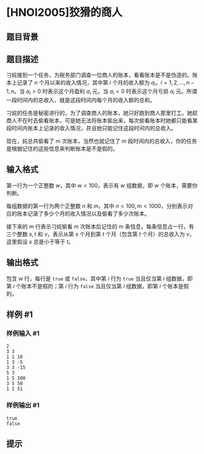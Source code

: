 # [HNOI2005]狡猾的商人

## 题目背景



## 题目描述

刁姹接到一个任务，为税务部门调查一位商人的账本，看看账本是不是伪造的。账本上记录了 $n$ 个月以来的收入情况，其中第 $i$ 个月的收入额为 $a_i$，$i=1,2,\ldots,n-1,n$。当 $a_i>0$ 时表示这个月盈利 $a_i$ 元，当 $a_i<0$ 时表示这个月亏损 $a_i$ 元。所谓一段时间内的总收入，就是这段时间内每个月的收入额的总和。

刁姹的任务是秘密进行的，为了调查商人的账本，她只好跑到商人那里打工。她趁商人不在时去偷看账本，可是她无法将账本偷出来，每次偷看账本时她都只能看某段时间内账本上记录的收入情况，并且她只能记住这段时间内的总收入。

现在，姹总共偷看了 $m$ 次账本，当然也就记住了 $m$ 段时间内的总收入，你的任务是根据记住的这些信息来判断账本是不是假的。


## 输入格式

第一行为一个正整数 $w$，其中 $w<100$，表示有 $w$ 组数据，即 $w$ 个账本，需要你判断。

每组数据的第一行为两个正整数 $n$ 和 $m$，其中 $n<100,m<1000$，分别表示对应的账本记录了多少个月的收入情况以及偷看了多少次账本。

接下来的 $m$ 行表示刁姹偷看 $m$ 次账本后记住的 $m$ 条信息，每条信息占一行，有三个整数 $s,t$ 和 $v$，表示从第 $s$ 个月到第 $t$ 个月（包含第 $t$ 个月）的总收入为 $v$，这里假设 $s$ 总是小于等于 $t$。


## 输出格式

包含 $w$ 行，每行是 `true` 或 `false`，其中第 $i$ 行为 `true` 当且仅当第 $i$ 组数据，即第 $i$ 个账本不是假的；第 $i$ 行为 `false` 当且仅当第 $i$ 组数据，即第 $i$ 个账本是假的。


## 样例 #1

### 样例输入 #1
```
2
3 3
1 2 10
1 3 -5
3 3 -15
5 3
1 5 100
3 5 50
1 2 51
```

### 样例输出 #1

```
true
false
```

## 提示


